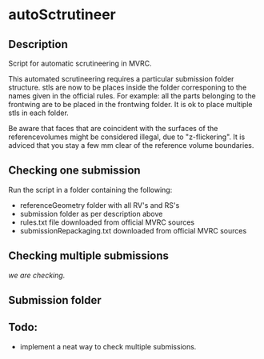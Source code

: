 # autoSctrutineer

## Description 
Script for automatic scrutineering in MVRC.

This automated scrutineering requires a particular submission folder structure. stls are now to be places inside the folder corresponing to the names given in the official rules. For example: all the parts belonging to the frontwing are to be placed in the frontwing folder. It is ok to place multiple stls in each folder.  

Be aware that faces that are coincident with the surfaces of the referencevolumes might be considered illegal, due to "z-flickering". It is adviced that you stay a few mm clear of the reference volume boundaries. 

## Checking one submission
Run the script in a folder containing the following: 
* referenceGeometry folder with all RV's and RS's
* submission folder as per description above 
* rules.txt file downloaded from official MVRC sources
* submissionRepackaging.txt downloaded from official MVRC sources 

## Checking multiple submissions
_we are checking._ 

## Submission folder

## Todo: 
* implement a neat way to check multiple submissions. 
